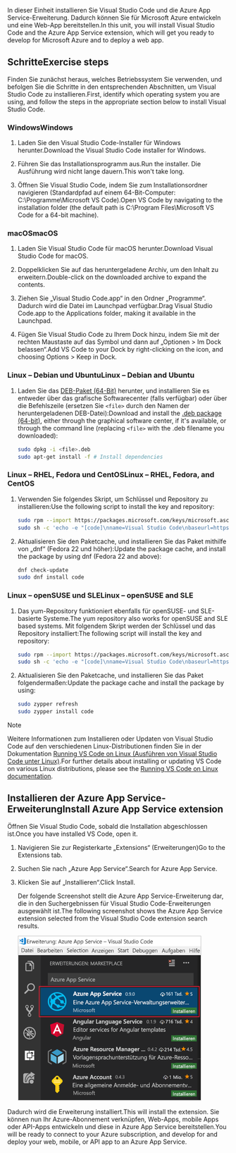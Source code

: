<span data-ttu-id="9984c-101">In dieser Einheit installieren Sie Visual Studio Code und die Azure App Service-Erweiterung. Dadurch können Sie für Microsoft Azure entwickeln und eine Web-App bereitstellen.</span><span class="sxs-lookup"><span data-stu-id="9984c-101">In this unit, you will install Visual Studio Code and the Azure App Service extension, which will get you ready to develop for Microsoft Azure and to deploy a web app.</span></span>

## <a name="exercise-steps"></a><span data-ttu-id="9984c-102">Schritte</span><span class="sxs-lookup"><span data-stu-id="9984c-102">Exercise steps</span></span>

<span data-ttu-id="9984c-103">Finden Sie zunächst heraus, welches Betriebssystem Sie verwenden, und befolgen Sie die Schritte in den entsprechenden Abschnitten, um Visual Studio Code zu installieren.</span><span class="sxs-lookup"><span data-stu-id="9984c-103">First, identify which operating system you are using, and follow the steps in the appropriate section below to install Visual Studio Code.</span></span>

### <a name="windows"></a><span data-ttu-id="9984c-104">Windows</span><span class="sxs-lookup"><span data-stu-id="9984c-104">Windows</span></span>

1. <span data-ttu-id="9984c-105">Laden Sie den Visual Studio Code-Installer für Windows herunter.</span><span class="sxs-lookup"><span data-stu-id="9984c-105">Download the Visual Studio Code installer for Windows.</span></span>

1. <span data-ttu-id="9984c-106">Führen Sie das Installationsprogramm aus.</span><span class="sxs-lookup"><span data-stu-id="9984c-106">Run the installer.</span></span> <span data-ttu-id="9984c-107">Die Ausführung wird nicht lange dauern.</span><span class="sxs-lookup"><span data-stu-id="9984c-107">This won't take long.</span></span>

1. <span data-ttu-id="9984c-108">Öffnen Sie Visual Studio Code, indem Sie zum Installationsordner navigieren (Standardpfad auf einem 64-Bit-Computer: C:\Programme\Microsoft VS Code).</span><span class="sxs-lookup"><span data-stu-id="9984c-108">Open VS Code by navigating to the installation folder (the default path is C:\Program Files\Microsoft VS Code for a 64-bit machine).</span></span>

### <a name="macos"></a><span data-ttu-id="9984c-109">macOS</span><span class="sxs-lookup"><span data-stu-id="9984c-109">macOS</span></span>

1. <span data-ttu-id="9984c-110">Laden Sie Visual Studio Code für macOS herunter.</span><span class="sxs-lookup"><span data-stu-id="9984c-110">Download Visual Studio Code for macOS.</span></span>

1. <span data-ttu-id="9984c-111">Doppelklicken Sie auf das heruntergeladene Archiv, um den Inhalt zu erweitern.</span><span class="sxs-lookup"><span data-stu-id="9984c-111">Double-click on the downloaded archive to expand the contents.</span></span>

1. <span data-ttu-id="9984c-112">Ziehen Sie „Visual Studio Code.app“ in den Ordner „Programme“. Dadurch wird die Datei im Launchpad verfügbar.</span><span class="sxs-lookup"><span data-stu-id="9984c-112">Drag Visual Studio Code.app to the Applications folder, making it available in the Launchpad.</span></span>

1. <span data-ttu-id="9984c-113">Fügen Sie Visual Studio Code zu Ihrem Dock hinzu, indem Sie mit der rechten Maustaste auf das Symbol und dann auf „Optionen > Im Dock belassen“.</span><span class="sxs-lookup"><span data-stu-id="9984c-113">Add VS Code to your Dock by right-clicking on the icon, and choosing Options > Keep in Dock.</span></span>

### <a name="linux--debian-and-ubuntu"></a><span data-ttu-id="9984c-114">Linux – Debian und Ubuntu</span><span class="sxs-lookup"><span data-stu-id="9984c-114">Linux – Debian and Ubuntu</span></span>

1. <span data-ttu-id="9984c-115">Laden Sie das [DEB-Paket (64-Bit)](https://go.microsoft.com/fwlink/?LinkID=760868) herunter, und installieren Sie es entweder über das grafische Softwarecenter (falls verfügbar) oder über die Befehlszeile (ersetzen Sie `<file>` durch den Namen der heruntergeladenen DEB-Datei):</span><span class="sxs-lookup"><span data-stu-id="9984c-115">Download and install the [.deb package (64-bit)](https://go.microsoft.com/fwlink/?LinkID=760868), either through the graphical software center, if it's available, or through the command line (replacing `<file>` with the .deb filename you downloaded):</span></span>

    ```bash
    sudo dpkg -i <file>.deb
    sudo apt-get install -f # Install dependencies
    ```

### <a name="linux--rhel-fedora-and-centos"></a><span data-ttu-id="9984c-116">Linux – RHEL, Fedora und CentOS</span><span class="sxs-lookup"><span data-stu-id="9984c-116">Linux – RHEL, Fedora, and CentOS</span></span>

1. <span data-ttu-id="9984c-117">Verwenden Sie folgendes Skript, um Schlüssel und Repository zu installieren:</span><span class="sxs-lookup"><span data-stu-id="9984c-117">Use the following script to install the key and repository:</span></span>

    ```bash
    sudo rpm --import https://packages.microsoft.com/keys/microsoft.asc
    sudo sh -c 'echo -e "[code]\nname=Visual Studio Code\nbaseurl=https://packages.microsoft.com/yumrepos/vscode\nenabled=1\ngpgcheck=1\ngpgkey=https://packages.microsoft.com/keys/microsoft.asc" > /etc/yum.repos.d/vscode.repo'
    ```

1. <span data-ttu-id="9984c-118">Aktualisieren Sie den Paketcache, und installieren Sie das Paket mithilfe von „dnf“ (Fedora 22 und höher):</span><span class="sxs-lookup"><span data-stu-id="9984c-118">Update the package cache, and install the package by using dnf (Fedora 22 and above):</span></span>

    ```bash
    dnf check-update
    sudo dnf install code
    ```

### <a name="linux--opensuse-and-sle"></a><span data-ttu-id="9984c-119">Linux – openSUSE und SLE</span><span class="sxs-lookup"><span data-stu-id="9984c-119">Linux – openSUSE and SLE</span></span>

1. <span data-ttu-id="9984c-120">Das yum-Repository funktioniert ebenfalls für openSUSE- und SLE-basierte Systeme.</span><span class="sxs-lookup"><span data-stu-id="9984c-120">The yum repository also works for openSUSE and SLE based systems.</span></span> <span data-ttu-id="9984c-121">Mit folgendem Skript werden der Schlüssel und das Repository installiert:</span><span class="sxs-lookup"><span data-stu-id="9984c-121">The following script will install the key and repository:</span></span>

    ```bash
    sudo rpm --import https://packages.microsoft.com/keys/microsoft.asc
    sudo sh -c 'echo -e "[code]\nname=Visual Studio Code\nbaseurl=https://packages.microsoft.com/yumrepos/vscode\nenabled=1\ntype=rpm-md\ngpgcheck=1\ngpgkey=https://packages.microsoft.com/keys/microsoft.asc" > /etc/zypp/repos.d/vscode.repo'
    ```

1. <span data-ttu-id="9984c-122">Aktualisieren Sie den Paketcache, und installieren Sie das Paket folgendermaßen:</span><span class="sxs-lookup"><span data-stu-id="9984c-122">Update the package cache and install the package by using:</span></span>

    ```bash
    sudo zypper refresh
    sudo zypper install code
    ```

> [!NOTE]
> <span data-ttu-id="9984c-123">Weitere Informationen zum Installieren oder Updaten von Visual Studio Code auf den verschiedenen Linux-Distributionen finden Sie in der Dokumentation [Running VS Code on Linux (Ausführen von Visual Studio Code unter Linux)](https://code.visualstudio.com/docs/setup/linux).</span><span class="sxs-lookup"><span data-stu-id="9984c-123">For further details about installing or updating VS Code on various Linux distributions, please see the [Running VS Code on Linux documentation](https://code.visualstudio.com/docs/setup/linux).</span></span>

## <a name="install-azure-app-service-extension"></a><span data-ttu-id="9984c-124">Installieren der Azure App Service-Erweiterung</span><span class="sxs-lookup"><span data-stu-id="9984c-124">Install Azure App Service extension</span></span>

<span data-ttu-id="9984c-125">Öffnen Sie Visual Studio Code, sobald die Installation abgeschlossen ist.</span><span class="sxs-lookup"><span data-stu-id="9984c-125">Once you have installed VS Code, open it.</span></span>

1. <span data-ttu-id="9984c-126">Navigieren Sie zur Registerkarte „Extensions“ (Erweiterungen)</span><span class="sxs-lookup"><span data-stu-id="9984c-126">Go to the Extensions tab.</span></span>

1. <span data-ttu-id="9984c-127">Suchen Sie nach „Azure App Service“.</span><span class="sxs-lookup"><span data-stu-id="9984c-127">Search for Azure App Service.</span></span>

1. <span data-ttu-id="9984c-128">Klicken Sie auf „Installieren“.</span><span class="sxs-lookup"><span data-stu-id="9984c-128">Click Install.</span></span>

    <span data-ttu-id="9984c-129">Der folgende Screenshot stellt die Azure App Service-Erweiterung dar, die in den Suchergebnissen für Visual Studio Code-Erweiterungen ausgewählt ist.</span><span class="sxs-lookup"><span data-stu-id="9984c-129">The following screenshot shows the Azure App Service extension selected from the Visual Studio Code extension search results.</span></span>

    ![Screenshot von Visual Studio Code, der die Registerkarte „Erweiterungen“ mit der in den Suchergebnissen hervorgehobenen Azure App Service-Erweiterung darstellt.](../media/3-install-azure-extension.png)

<span data-ttu-id="9984c-131">Dadurch wird die Erweiterung installiert.</span><span class="sxs-lookup"><span data-stu-id="9984c-131">This will install the extension.</span></span> <span data-ttu-id="9984c-132">Sie können nun Ihr Azure-Abonnement verknüpfen, Web-Apps, mobile Apps oder API-Apps entwickeln und diese in Azure App Service bereitstellen.</span><span class="sxs-lookup"><span data-stu-id="9984c-132">You will be ready to connect to your Azure subscription, and develop for and deploy your web, mobile, or API app to an Azure App Service.</span></span>
